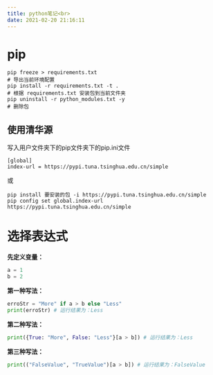```yaml
---
title: python笔记<br>
date: 2021-02-20 21:16:11
---
```

# pip
```shell
pip freeze > requirements.txt
# 导出当前环境配置
pip install -r requirements.txt -t .
# 根据 requirements.txt 安装包到当前文件夹
pip uninstall -r python_modules.txt -y
# 删除包
```

## 使用清华源

写入用户文件夹下的pip文件夹下的pip.ini文件
```
[global]
index-url = https://pypi.tuna.tsinghua.edu.cn/simple
```

或
```
pip install 要安装的包 -i https://pypi.tuna.tsinghua.edu.cn/simple
pip config set global.index-url https://pypi.tuna.tsinghua.edu.cn/simple
```

# 选择表达式

**先定义变量：**

```Python
a = 1
b = 2
```

**第一种写法：**

```Python
erroStr = "More" if a > b else "Less"
print(erroStr) # 运行结果为：Less
```

**第二种写法：**

```Python
print({True: "More", False: "Less"}[a > b]) # 运行结果为：Less
```

**第三种写法：**

```Python
print(("FalseValue", "TrueValue")[a > b]) # 运行结果为：FalseValue
```